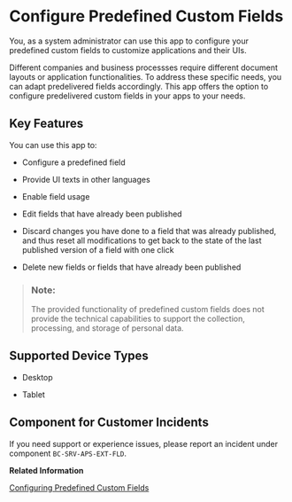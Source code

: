 <!-- loio0eaa01c196814abf8466dec740c67b3b -->

# Configure Predefined Custom Fields



You, as a system administrator can use this app to configure your predefined custom fields to customize applications and their UIs.

Different companies and business processses require different document layouts or application functionalities. To address these specific needs, you can adapt predelivered fields accordingly. This app offers the option to configure predelivered custom fields in your apps to your needs.



## Key Features

You can use this app to:

-   Configure a predefined field

-   Provide UI texts in other languages

-   Enable field usage

-   Edit fields that have already been published

-   Discard changes you have done to a field that was already published, and thus reset all modifications to get back to the state of the last published version of a field with one click

-   Delete new fields or fields that have already been published


> ### Note:  
> The provided functionality of predefined custom fields does not provide the technical capabilities to support the collection, processing, and storage of personal data.



<a name="loio0eaa01c196814abf8466dec740c67b3b__supported_devices"/>

## Supported Device Types

-   Desktop

-   Tablet




<a name="loio0eaa01c196814abf8466dec740c67b3b__customer_component"/>

## Component for Customer Incidents

If you need support or experience issues, please report an incident under component `BC-SRV-APS-EXT-FLD`.

**Related Information**  


[Configuring Predefined Custom Fields](Configuring_Predefined_Custom_Fields_0033cbc.md "Get an overview of how to configure predefined custom fields, and how to publish your configured custom fields.")

